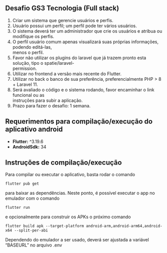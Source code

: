 ## Desafio GS3 Tecnologia (Full stack)

1.  Criar um sistema que gerencie usuários e perfis.
2.  Usuário possui um perfil; um perfil pode ter vários usuários.
3.  O sistema deverá ter um administrador que crie os usuários e atribua ou modifique os perfis.
4.  O perfil usuário comum apenas visualizará suas próprias informações, podendo editá-las,  
    menos o perfil.
5.  Favor não utilizar os plugins do laravel que já trazem pronto esta solução, tipo o spatie/laravel-  
    permission.
6.  Utilizar no frontend a versão mais recente do Flutter.
7.  Utilizar no back o banco de sua preferência, preferencialmente PHP > 8 + Laravel 11.
8.  Será avaliado o código e o sistema rodando, favor encaminhar o link funcional ou as  
    instruções para subir a aplicação.
9.  Prazo para fazer o desafio: 1 semana.

## Requerimentos para compilação/execução do aplicativo android

*   **Flutter:** ^3.19.6
*   **AndroidSdk:** 34

## Instruções de compilação/execução

Para compilar ou executar o aplicativo, basta rodar o comando

```plaintext
flutter pub get
```

para baixar as dependências. Neste ponto, é possível executar o app no emulador com o comando

```plaintext
flutter run
```

e opcionalmente para construir os APKs o próximo comando

```plaintext
flutter build apk --target-platform android-arm,android-arm64,android-x64 --split-per-abi
```

Dependendo do emulador a ser usado, deverá ser ajustada a variável “BASEURL” no arquivo .env
